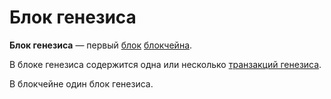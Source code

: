 # Блок генезиса

**Блок генезиса** — первый [блок](/blockchain/block.md) [блокчейна](/blockchain/blockchain.md).

В блоке генезиса содержится одна или несколько [транзакций генезиса](/blockchain/transaction-type/genesis-transaction.md).

В блокчейне один блок генезиса.
